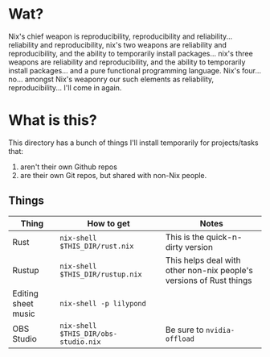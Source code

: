# Wat?

Nix's chief weapon is reproducibility, reproducibility and reliability... reliability and reproducibility, nix's two weapons are reliability and reproducibility, and the ability to temporarily install packages... nix's three weapons are reliability and reproducibility, and the ability to temporarily install packages... and a pure functional programming language. Nix's four... no... amongst Nix's weaponry our such elements as reliability, reproducibility... I'll come in again.

# What is this?

This directory has a bunch of things I'll install temporarily for projects/tasks that:

1. aren't their own Github repos
1. are their own Git repos, but shared with non-Nix people.

## Things

| Thing | How to get | Notes |
| --- | --- | --- |
| Rust | `nix-shell $THIS_DIR/rust.nix` | This is the quick-n-dirty version |
| Rustup | `nix-shell $THIS_DIR/rustup.nix` | This helps deal with other non-nix people's versions of Rust things |
| Editing sheet music | `nix-shell -p lilypond` | |
| OBS Studio | `nix-shell $THIS_DIR/obs-studio.nix` | Be sure to `nvidia-offload` |
